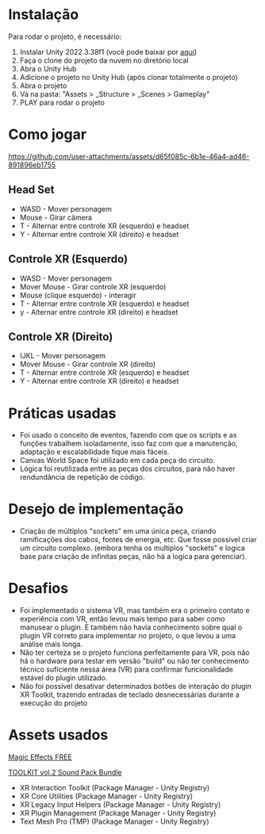 # Instalação

Para rodar o projeto, é necessário:
1. Instalar Unity 2022.3.38f1 (você pode baixar por [aqui](https://unity.com/pt/releases/editor/archive))
2. Faça o clone do projeto da nuvem no diretório local
3. Abra o Unity Hub
4. Adicione o projeto no Unity Hub (após clonar totalmente o projeto)
5. Abra o projeto
6. Vá na pasta: "Assets > _Structure > _Scenes > Gameplay"
7. PLAY para rodar o projeto

# Como jogar

https://github.com/user-attachments/assets/d65f085c-6b1e-46a4-ad46-891896eb1755


## Head Set
- WASD - Mover personagem
- Mouse - Girar câmera
- T - Alternar entre controle XR (esquerdo) e headset
- Y - Alternar entre controle XR (direito) e headset

## Controle XR (Esquerdo)
- WASD - Mover personagem
- Mover Mouse - Girar controle XR (esquerdo)
- Mouse (clique esquerdo) - interagir
- T - Alternar entre controle XR (esquerdo) e headset
- y - Alternar entre controle XR (direito) e headset

## Controle XR (Direito)
- IJKL - Mover personagem
- Mover Mouse - Girar controle XR (direito)
- T - Alternar entre controle XR (esquerdo) e headset
- Y - Alternar entre controle XR (direito) e headset


# Práticas usadas

- Foi usado o conceito de eventos, fazendo com que os scripts e as funções trabalhem isoladamente, isso faz com que a manutenção, adaptação e escalabilidade fique mais fáceis.
- Canvas World Space foi utilizado em cada peça do circuito.
- Lógica foi reutilizada entre as peças dos circuitos, para não haver rendundância de repetição de código.

# Desejo de implementação

- Criação de múltiplos "sockets" em uma única peça, criando ramificações dos cabos, fontes de energia, etc. Que fosse possível criar um circuito complexo. (embora tenha os multiplos "sockets" e logica base para criação de infinitas peças, não há a logica para gerenciar).

# Desafios

- Foi implementado o sistema VR, mas também era o primeiro contato e experiência com VR, então levou mais tempo para saber como manusear o plugin. E também não havia conhecimento sobre qual o plugin VR correto para implementar no projeto, o que levou a uma análise mais longa.
- Não ter certeza se o projeto funciona perfeitamente para VR, pois não há o hardware para testar em versão "build" ou não ter conhecimento técnico suficiente nessa área (VR) para confirmar funcionalidade estável do plugin utilizado.
- Não foi possível desativar determinados botões de interação do plugin XR Toolkit, trazendo entradas de teclado desnecessárias durante a execução do projeto

# Assets usados

[Magic Effects FREE](https://assetstore.unity.com/packages/vfx/particles/spells/magic-effects-free-247933)

[TOOLKIT vol.2 Sound Pack Bundle](https://assetstore.unity.com/packages/audio/sound-fx/toolkit-vol-2-sound-pack-bundle-198011)

- XR Interaction Toolkit (Package Manager - Unity Registry)
- XR Core Utilities (Package Manager - Unity Registry)
- XR Legacy Input Helpers (Package Manager - Unity Registry)
- XR Plugin Management (Package Manager - Unity Registry)
- Text Mesh Pro (TMP) (Package Manager - Unity Registry)
